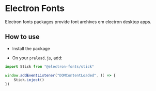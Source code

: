 # Electron Fonts

Electron fonts packages provide font archives em electron desktop apps.

## How to use

* Install the package

* On your `preload.js`, add:

```ts
import Stick from "@electron-fonts/stick"

window.addEventListener("DOMContentLoaded", () => {
    Stick.inject()
})
```